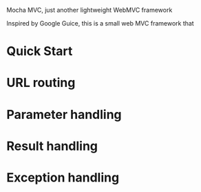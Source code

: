 Mocha MVC, just another lightweight WebMVC framework

Inspired by Google Guice, this is a small web MVC framework that 

# Quick Start


# URL routing

# Parameter handling

# Result handling

# Exception handling